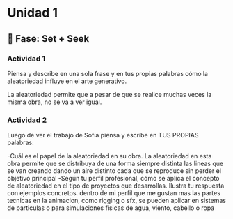 # Unidad 1

## 🔎 Fase: Set + Seek

### Actividad 1

Piensa y describe en una sola frase y en tus propias palabras cómo la aleatoriedad influye en el arte generativo.

La aleatoriedad permite que a pesar de que se realice muchas veces la misma obra, no se va a ver igual.

### Actividad 2 

Luego de ver el trabajo de Sofía piensa y escribe en TUS PROPIAS palabras:

-Cuál es el papel de la aleatoriedad en su obra.
  La aleatoriedad en esta obra permite que se distribuya de una forma siempre distinta las lineas que se van creando dando un aire distinto cada que se reproduce sin perder el objetivo principal
-Según tu perfil profesional, cómo se aplica el concepto de aleatoriedad en el tipo de proyectos que desarrollas. Ilustra tu respuesta con ejemplos concretos.
  dentro de mi perfil que me gustan mas las partes tecnicas en la animacion, como rigging o sfx, se pueden aplicar en sistemas de particulas o para simulaciones fisicas de agua, viento, cabello o ropa 


  
